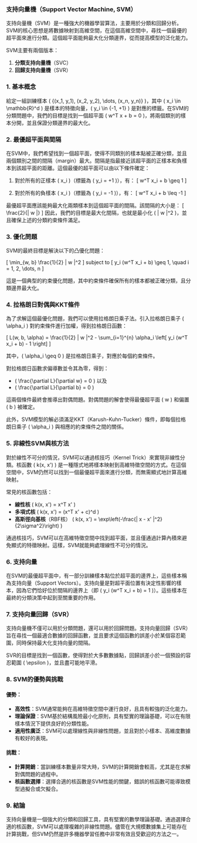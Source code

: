 ### 支持向量機（Support Vector Machine, SVM）

支持向量機（SVM）是一種強大的機器學習算法，主要用於分類和回歸分析。SVM的核心思想是將數據映射到高維空間，在這個高維空間中，尋找一個最優的超平面來進行分類。這個超平面能夠最大化分類邊界，從而提高模型的泛化能力。

SVM主要有兩個版本：
1. **分類支持向量機**（SVC）
2. **回歸支持向量機**（SVR）

### 1. **基本概念**

給定一組訓練樣本 \( \{(x_1, y_1), (x_2, y_2), \dots, (x_n, y_n)\} \)，其中 \( x_i \in \mathbb{R}^d \) 是樣本的特徵向量，\( y_i \in \{-1, +1\} \) 是對應的標籤。在SVM的分類問題中，我們的目標是找到一個超平面 \( w^T x + b = 0 \)，將兩個類別的樣本分開，並且保證分類邊界的最大化。

### 2. **最優超平面與間隔**

在SVM中，我們希望找到一個超平面，使得不同類別的樣本點被正確分類，並且兩個類別之間的間隔（margin）最大。間隔是指最接近該超平面的正樣本和負樣本到該超平面的距離。這個最優的超平面可以由以下條件確定：

1. 對於所有的正樣本 \( x_i \)（標籤為 \( y_i = +1 \)），有：
   \[
   w^T x_i + b \geq 1
   \]

2. 對於所有的負樣本 \( x_i \)（標籤為 \( y_i = -1 \)），有：
   \[
   w^T x_i + b \leq -1
   \]

最優超平面應該能夠最大化兩類樣本到這個超平面的間隔。該間隔的大小是：
\[
\frac{2}{\| w \|}
\]
因此，我們的目標是最大化間隔，也就是最小化 \( \| w \|^2 \)，並且確保上述的分類約束條件滿足。

### 3. **優化問題**

SVM的最終目標是解決以下的凸優化問題：

\[
\min_{w, b} \frac{1}{2} \| w \|^2
\]
subject to
\[
y_i (w^T x_i + b) \geq 1, \quad i = 1, 2, \dots, n
\]

這是一個典型的約束優化問題，其中約束條件確保所有的樣本都被正確分類，且分類邊界最大化。

### 4. **拉格朗日對偶與KKT條件**

為了求解這個最優化問題，我們可以使用拉格朗日乘子法。引入拉格朗日乘子 \( \alpha_i \) 對約束條件進行加權，得到拉格朗日函數：

\[
L(w, b, \alpha) = \frac{1}{2} \| w \|^2 - \sum_{i=1}^{n} \alpha_i \left[ y_i (w^T x_i + b) - 1 \right]
\]

其中，\( \alpha_i \geq 0 \) 是拉格朗日乘子，對應於每個約束條件。

對拉格朗日函數求偏導數並令其為零，得到：
- \( \frac{\partial L}{\partial w} = 0 \) 以及
- \( \frac{\partial L}{\partial b} = 0 \)

這兩個條件最終會推導出對偶問題。對偶問題的解會使得最優超平面 \( w \) 和偏置 \( b \) 被確定。

此外，SVM模型的解必須滿足KKT（Karush-Kuhn-Tucker）條件，即每個拉格朗日乘子 \( \alpha_i \) 與相應的約束條件之間的關係。

### 5. **非線性SVM與核方法**

對於線性不可分的情況，SVM可以通過核技巧（Kernel Trick）來實現非線性分類。核函數 \( k(x, x') \) 是一種隱式地將樣本映射到高維特徵空間的方式。在這個空間中，SVM仍然可以找到一個最優超平面來進行分類，而無需顯式地計算高維映射。

常見的核函數包括：
- **線性核** \( k(x, x') = x^T x' \)
- **多項式核** \( k(x, x') = (x^T x' + c)^d \)
- **高斯徑向基核**（RBF核） \( k(x, x') = \exp\left(-\frac{\| x - x' \|^2}{2\sigma^2}\right) \)

通過核技巧，SVM可以在高維特徵空間中找到超平面，並且僅通過計算內積來避免顯式的特徵映射。這樣，SVM就能夠處理線性不可分的情況。

### 6. **支持向量**

在SVM的最優超平面中，有一部分訓練樣本點位於超平面的邊界上，這些樣本稱為支持向量（Support Vectors）。支持向量是對超平面位置有決定性影響的樣本，因為它們恰好位於間隔的邊界上（即 \( y_i (w^T x_i + b) = 1 \)）。這些樣本在最終的分類決策中起到至關重要的作用。

### 7. **支持向量回歸（SVR）**

支持向量機不僅可以用於分類問題，還可以用於回歸問題。支持向量回歸（SVR）旨在尋找一個最適合數據的回歸函數，並且要求這個函數的誤差小於某個容忍範圍，同時保持最大化支持向量的間隔。

SVR的目標是找到一個函數，使得對於大多數數據點，回歸誤差小於一個預設的容忍範圍 \( \epsilon \)，並且盡可能地平滑。

### 8. **SVM的優勢與挑戰**

#### 優勢：
- **高效性**：SVM通常能夠在高維特徵空間中運行良好，且具有較強的泛化能力。
- **理論保證**：SVM基於結構風險最小化原則，具有堅實的理論基礎，可以在有限樣本情況下提供良好的分類性能。
- **適用性廣泛**：SVM可以處理線性與非線性問題，並且對於小樣本、高維度數據有較好的表現。

#### 挑戰：
- **計算開銷**：當訓練樣本數量非常大時，SVM的計算開銷會較高，尤其是在求解對偶問題的過程中。
- **核函數選擇**：選擇合適的核函數是SVM性能的關鍵，錯誤的核函數可能導致模型過擬合或欠擬合。

### 9. **結論**

支持向量機是一個強大的分類和回歸工具，具有堅實的數學理論基礎。通過選擇合適的核函數，SVM可以處理複雜的非線性問題。儘管在大規模數據集上可能存在計算挑戰，但SVM仍然是許多機器學習任務中非常有效且受歡迎的方法之一。